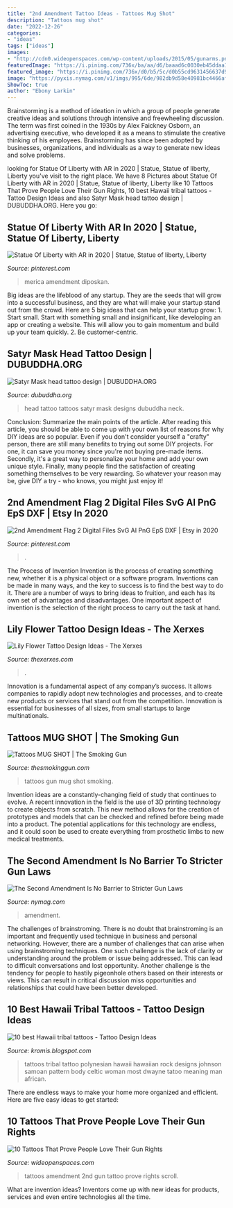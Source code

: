 ```yaml
---
title: "2nd Amendment Tattoo Ideas - Tattoos Mug Shot"
description: "Tattoos mug shot"
date: "2022-12-26"
categories:
- "ideas"
tags: ["ideas"]
images:
- "http://cdn0.wideopenspaces.com/wp-content/uploads/2015/05/gunarms.png"
featuredImage: "https://i.pinimg.com/736x/ba/aa/d6/baaad6c0030eb45ddaa1e63991c0a066.jpg"
featured_image: "https://i.pinimg.com/736x/d0/b5/5c/d0b55cd9631456637d9605120572bca7.jpg"
image: "https://pyxis.nymag.com/v1/imgs/995/6de/982db9d58e40981bc4466afad8b4ce0e28-25-second-amendment-guns.1x.rsocial.w1200.jpg"
ShowToc: true
author: "Ebony Larkin"
---
```



Brainstorming is a method of ideation in which a group of people generate creative ideas and solutions through intensive and freewheeling discussion. The term was first coined in the 1930s by Alex Faickney Osborn, an advertising executive, who developed it as a means to stimulate the creative thinking of his employees. Brainstorming has since been adopted by businesses, organizations, and individuals as a way to generate new ideas and solve problems.

	

		
looking for Statue Of Liberty with AR in 2020 | Statue, Statue of liberty, Liberty you've visit to the right place. We have 8 Pictures about Statue Of Liberty with AR in 2020 | Statue, Statue of liberty, Liberty like 10 Tattoos That Prove People Love Their Gun Rights, 10 best Hawaii tribal tattoos - Tattoo Design Ideas and also Satyr Mask head tattoo design | DUBUDDHA.ORG. Here you go:
		
    
## Statue Of Liberty With AR In 2020 | Statue, Statue Of Liberty, Liberty

<img loading=lazy src="https://i.pinimg.com/736x/d0/b5/5c/d0b55cd9631456637d9605120572bca7.jpg" onerror="this.onerror=null;this.src='https://tse2.mm.bing.net/th?id=OIP.qG74EP-Hwsvn2-xveoCRPgHaJv&amp;pid=15.1';" alt="Statue Of Liberty with AR in 2020 | Statue, Statue of liberty, Liberty">

_Source: pinterest.com_

>merica amendment diposkan. 

	

Big ideas are the lifeblood of any startup. They are the seeds that will grow into a successful business, and they are what will make your startup stand out from the crowd. Here are 5 big ideas that can help your startup grow: 1. Start small. Start with something small and insignificant, like developing an app or creating a website. This will allow you to gain momentum and build up your team quickly. 2. Be customer-centric.

    
## Satyr Mask Head Tattoo Design | DUBUDDHA.ORG

<img loading=lazy src="http://i0.wp.com/www.dubuddha.org/wp-content/uploads/2015/02/Satyr-Mask-head-tattoo-design.jpg?resize=720,960" onerror="this.onerror=null;this.src='https://tse2.mm.bing.net/th?id=OIP.VM4F1BSt7FGbwkjGkVqe6QHaJ4&amp;pid=15.1';" alt="Satyr Mask head tattoo design | DUBUDDHA.ORG">

_Source: dubuddha.org_

>head tattoo tattoos satyr mask designs dubuddha neck. 

	

Conclusion: Summarize the main points of the article.
After reading this article, you should be able to come up with your own list of reasons for why DIY ideas are so popular. Even if you don't consider yourself a "crafty" person, there are still many benefits to trying out some DIY projects. For one, it can save you money since you're not buying pre-made items. Secondly, it's a great way to personalize your home and add your own unique style. Finally, many people find the satisfaction of creating something themselves to be very rewarding. So whatever your reason may be, give DIY a try - who knows, you might just enjoy it!

    
## 2nd Amendment Flag 2 Digital Files SvG AI PnG EpS DXF | Etsy In 2020

<img loading=lazy src="https://i.pinimg.com/736x/ba/aa/d6/baaad6c0030eb45ddaa1e63991c0a066.jpg" onerror="this.onerror=null;this.src='https://tse2.mm.bing.net/th?id=OIP.QEDwQHRnB_3-p-2JOBFTPAHaFD&amp;pid=15.1';" alt="2nd Amendment Flag 2 Digital Files SvG AI PnG EpS DXF | Etsy in 2020">

_Source: pinterest.com_

>. 

	

The Process of Invention
Invention is the process of creating something new, whether it is a physical object or a software program. Inventions can be made in many ways, and the key to success is to find the best way to do it. There are a number of ways to bring ideas to fruition, and each has its own set of advantages and disadvantages. One important aspect of invention is the selection of the right process to carry out the task at hand.

    
## Lily Flower Tattoo Design Ideas - The Xerxes

<img loading=lazy src="http://thexerxes.com/wp-content/uploads/2015/12/3-side_lillies600_803.jpg" onerror="this.onerror=null;this.src='https://tse3.mm.bing.net/th?id=OIP.r4b40szQ_hc2GL9TNk_HYAHaJ6&amp;pid=15.1';" alt="Lily Flower Tattoo Design Ideas - The Xerxes">

_Source: thexerxes.com_

>. 

	

Innovation is a fundamental aspect of any company’s success. It allows companies to rapidly adopt new technologies and processes, and to create new products or services that stand out from the competition. Innovation is essential for businesses of all sizes, from small startups to large multinationals.

    
## Tattoos MUG SHOT | The Smoking Gun

<img loading=lazy src="http://www.thesmokinggun.com/sites/default/files/photos/nov2012alst41.jpg" onerror="this.onerror=null;this.src='https://tse2.mm.bing.net/th?id=OIP.ZZW7aL6HM_aGP3s6YRHyYQHaJ4&amp;pid=15.1';" alt="Tattoos MUG SHOT | The Smoking Gun">

_Source: thesmokinggun.com_

>tattoos gun mug shot smoking. 

	

Invention ideas are a constantly-changing field of study that continues to evolve. A recent innovation in the field is the use of 3D printing technology to create objects from scratch. This new method allows for the creation of prototypes and models that can be checked and refined before being made into a product. The potential applications for this technology are endless, and it could soon be used to create everything from prosthetic limbs to new medical treatments.

    
## The Second Amendment Is No Barrier To Stricter Gun Laws

<img loading=lazy src="https://pyxis.nymag.com/v1/imgs/995/6de/982db9d58e40981bc4466afad8b4ce0e28-25-second-amendment-guns.1x.rsocial.w1200.jpg" onerror="this.onerror=null;this.src='https://tse3.mm.bing.net/th?id=OIP.vxoU_9yij0quaI57OytBegHaD4&amp;pid=15.1';" alt="The Second Amendment Is No Barrier to Stricter Gun Laws">

_Source: nymag.com_

>amendment. 

	

The challenges of brainstroming.
There is no doubt that brainstroming is an important and frequently used technique in business and personal networking. However, there are a number of challenges that can arise when using brainstroming techniques. One such challenge is the lack of clarity or understanding around the problem or issue being addressed. This can lead to difficult conversations and lost opportunity. Another challenge is the tendency for people to hastily pigeonhole others based on their interests or views. This can result in critical discussion miss opportunities and relationships that could have been better developed.

    
## 10 Best Hawaii Tribal Tattoos - Tattoo Design Ideas

<img loading=lazy src="http://4.bp.blogspot.com/-LaEYzXnWdSU/USssNstJiUI/AAAAAAAADJE/7WzOO9fRRYw/s1600/Polynesian-Tattoos.jpg" onerror="this.onerror=null;this.src='https://tse1.mm.bing.net/th?id=OIP.2_sW5m8DSG3LsjulyeamUgHaJJ&amp;pid=15.1';" alt="10 best Hawaii tribal tattoos - Tattoo Design Ideas">

_Source: kromis.blogspot.com_

>tattoos tribal tattoo polynesian hawaii hawaiian rock designs johnson samoan pattern body celtic woman most dwayne tatoo meaning man african. 

	

There are endless ways to make your home more organized and efficient. Here are five easy ideas to get started:

    
## 10 Tattoos That Prove People Love Their Gun Rights

<img loading=lazy src="http://cdn0.wideopenspaces.com/wp-content/uploads/2015/05/gunarms.png" onerror="this.onerror=null;this.src='https://tse2.mm.bing.net/th?id=OIP.N7Q-fvQYYvqExxa5fGkXIAHaD4&amp;pid=15.1';" alt="10 Tattoos That Prove People Love Their Gun Rights">

_Source: wideopenspaces.com_

>tattoos amendment 2nd gun tattoo prove rights scroll. 

	

What are invention ideas?
Inventors come up with new ideas for products, services and even entire technologies all the time.

